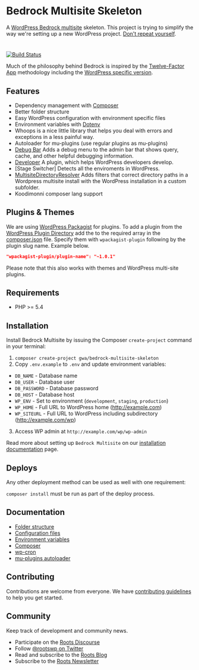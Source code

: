 Bedrock Multisite Skeleton
=========

A [WordPress Bedrock multisite](https://github.com/gwa/bedrock-multisite-skeleton) skeleton. This project is trying to simplify the way we're setting up a new WordPress project. [Don't repeat yourself](http://en.wikipedia.org/wiki/Don't_repeat_yourself).

#
[![Build Status](https://travis-ci.org/gwa/bedrock-multisite-skeleton.svg)](https://travis-ci.org/gwa/bedrock-multisite-skeleton)

Much of the philosophy behind Bedrock is inspired by the [Twelve-Factor App](http://12factor.net/) methodology including the [WordPress specific version](https://roots.io/twelve-factor-wordpress/).

## Features

* Dependency management with [Composer](http://getcomposer.org)
* Better folder structure
* Easy WordPress configuration with environment specific files
* Environment variables with [Dotenv](https://github.com/vlucas/phpdotenv)
* Whoops is a nice little library that helps you deal with errors and exceptions in a less painful way.
* Autoloader for mu-plugins (use regular plugins as mu-plugins)
* [Debug Bar](https://wordpress.org/plugins/debug-bar/) Adds a debug menu to the admin bar that shows query, cache, and other helpful debugging information.
* [Developer](https://wordpress.org/plugins/developer/) A plugin, which helps WordPress developers develop.
* [Stage Switcher] Detects all the enviroments in WordPress.
* [MultisiteDirectoryResolver](https://github.com/gwa/WpMultisiteDirectoryResolver) Adds filters that correct directory paths in a Wordpress multisite install with the WordPress installation in a custom subfolder.
* Koodimonni composer lang support 

## Plugins & Themes

We are using [WordPress Packagist](http://wpackagist.org/) for plugins. To add a plugin from the [WordPress Plugin Directory](https://wordpress.org/plugins/) add the to the required array in the [composer.json](composer.json) file. Specify them with `wpackagist-plugin` following by the plugin slug name. Example below.

```json
"wpackagist-plugin/plugin-name": "~1.0.1"
```

Please note that this also works with themes and WordPress multi-site plugins.

## Requirements

* PHP >= 5.4

## Installation

Install Bedrock Multisite by issuing the Composer `create-project` command in your terminal:

1. `composer create-project gwa/bedrock-multisite-skeleton`
2. Copy `.env.example` to `.env` and update environment variables:
  * `DB_NAME` - Database name
  * `DB_USER` - Database user
  * `DB_PASSWORD` - Database password
  * `DB_HOST` - Database host
  * `WP_ENV` - Set to environment (`development`, `staging`, `production`)
  * `WP_HOME` - Full URL to WordPress home (http://example.com)
  * `WP_SITEURL` - Full URL to WordPress including subdirectory (http://example.com/wp)
3. Access WP admin at `http://example.com/wp/wp-admin`

Read more about setting up `Bedrock Multisite` on our [installation documentation](https://github.com/gwa/bedrock-multisite-skeleton/wiki/Installation) page.

## Deploys

Any other deployment method can be used as well with one requirement:

`composer install` must be run as part of the deploy process.

## Documentation

* [Folder structure](https://github.com/gwa/bedrock-multisite-skeleton/wiki/Folder-structure)
* [Configuration files](https://github.com/gwa/bedrock-multisite-skeleton/wiki/Configuration-files)
* [Environment variables](https://github.com/roots/bedrock/wiki/Environment-variables)
* [Composer](https://github.com/roots/bedrock/wiki/Composer)
* [wp-cron](https://github.com/roots/bedrock/wiki/wp-cron)
* [mu-plugins autoloader](https://github.com/roots/bedrock/wiki/mu-plugins-autoloader)

## Contributing

Contributions are welcome from everyone. We have [contributing guidelines](CONTRIBUTING.md) to help you get started.

## Community

Keep track of development and community news.

* Participate on the [Roots Discourse](https://discourse.roots.io/)
* Follow [@rootswp on Twitter](https://twitter.com/rootswp)
* Read and subscribe to the [Roots Blog](https://roots.io/blog/)
* Subscribe to the [Roots Newsletter](https://roots.io/subscribe/)
